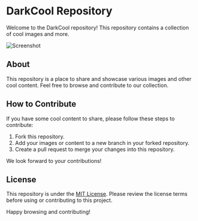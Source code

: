 # DarkCool Repository

Welcome to the DarkCool repository! This repository contains a collection of cool images and more.

![Screenshot](https://github.com/DarkSkull777/DarkCool/blob/main/Screenshot_2023-10-19-22-28-02-22_84d3000e3f4017145260f7618db1d683-picsay.jpg)

## About

This repository is a place to share and showcase various images and other cool content. Feel free to browse and contribute to our collection.

## How to Contribute

If you have some cool content to share, please follow these steps to contribute:

1. Fork this repository.
2. Add your images or content to a new branch in your forked repository.
3. Create a pull request to merge your changes into this repository.

We look forward to your contributions!

## License

This repository is under the [MIT License](LICENSE.md). Please review the license terms before using or contributing to this project.

Happy browsing and contributing!
